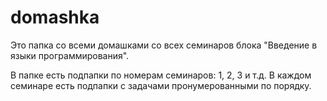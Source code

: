 # domashka
Это папка со всеми домашками со всех семинаров блока "Введение в языки программирования". 

В папке есть подпапки по номерам семинаров: 1, 2, 3 и т.д.
В каждом семинаре есть подпапки с задачами пронумерованными по порядку.
